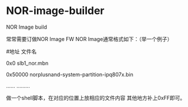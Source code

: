# NOR-image-builder
NOR Image build

常常需要订做NOR Image FW
NOR Image通常格式如下：（举一个例子）

#地址     文件名

0x0        slb1_nor.mbn

0x50000   norplusnand-system-partition-ipq807x.bin

......    .........

做一个shell脚本，在对应的位置上放相应的文件内容
其他地方补上0xFF即可。
